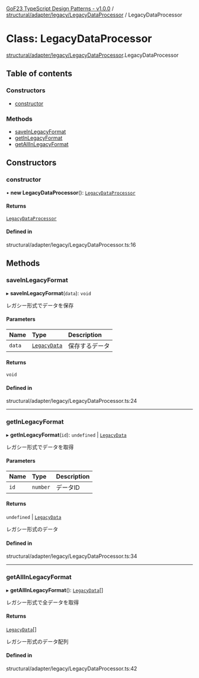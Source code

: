 [GoF23 TypeScript Design Patterns - v1.0.0](../README.md) / [structural/adapter/legacy/LegacyDataProcessor](../modules/structural_adapter_legacy_LegacyDataProcessor.md) / LegacyDataProcessor

# Class: LegacyDataProcessor

[structural/adapter/legacy/LegacyDataProcessor](../modules/structural_adapter_legacy_LegacyDataProcessor.md).LegacyDataProcessor

## Table of contents

### Constructors

- [constructor](structural_adapter_legacy_LegacyDataProcessor.LegacyDataProcessor.md#constructor)

### Methods

- [saveInLegacyFormat](structural_adapter_legacy_LegacyDataProcessor.LegacyDataProcessor.md#saveinlegacyformat)
- [getInLegacyFormat](structural_adapter_legacy_LegacyDataProcessor.LegacyDataProcessor.md#getinlegacyformat)
- [getAllInLegacyFormat](structural_adapter_legacy_LegacyDataProcessor.LegacyDataProcessor.md#getallinlegacyformat)

## Constructors

### constructor

• **new LegacyDataProcessor**(): [`LegacyDataProcessor`](structural_adapter_legacy_LegacyDataProcessor.LegacyDataProcessor.md)

#### Returns

[`LegacyDataProcessor`](structural_adapter_legacy_LegacyDataProcessor.LegacyDataProcessor.md)

#### Defined in

structural/adapter/legacy/LegacyDataProcessor.ts:16

## Methods

### saveInLegacyFormat

▸ **saveInLegacyFormat**(`data`): `void`

レガシー形式でデータを保存

#### Parameters

| Name | Type | Description |
| :------ | :------ | :------ |
| `data` | [`LegacyData`](../interfaces/structural_adapter_legacy_LegacyDataProcessor.LegacyData.md) | 保存するデータ |

#### Returns

`void`

#### Defined in

structural/adapter/legacy/LegacyDataProcessor.ts:24

___

### getInLegacyFormat

▸ **getInLegacyFormat**(`id`): `undefined` \| [`LegacyData`](../interfaces/structural_adapter_legacy_LegacyDataProcessor.LegacyData.md)

レガシー形式でデータを取得

#### Parameters

| Name | Type | Description |
| :------ | :------ | :------ |
| `id` | `number` | データID |

#### Returns

`undefined` \| [`LegacyData`](../interfaces/structural_adapter_legacy_LegacyDataProcessor.LegacyData.md)

レガシー形式のデータ

#### Defined in

structural/adapter/legacy/LegacyDataProcessor.ts:34

___

### getAllInLegacyFormat

▸ **getAllInLegacyFormat**(): [`LegacyData`](../interfaces/structural_adapter_legacy_LegacyDataProcessor.LegacyData.md)[]

レガシー形式で全データを取得

#### Returns

[`LegacyData`](../interfaces/structural_adapter_legacy_LegacyDataProcessor.LegacyData.md)[]

レガシー形式のデータ配列

#### Defined in

structural/adapter/legacy/LegacyDataProcessor.ts:42
